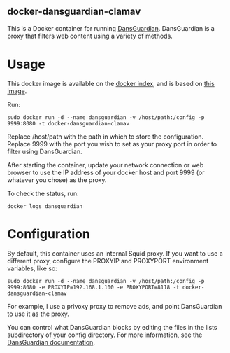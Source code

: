 docker-dansguardian-clamav
-------------------

This is a Docker container for running [DansGuardian](http://dansguardian.org/). DansGuardian is a proxy that filters web content using a variety of methods.

Usage
=====

This docker image is available on the [docker index](https://hub.docker.com/r/jcmoulding/docker-dansguardian-clamav/), and is based on [this image](https://hub.docker.com/r/coppit/dansguardian/).

Run:

`sudo docker run -d --name dansguardian -v /host/path:/config -p 9999:8080 -t docker-dansguardian-clamav`

Replace /host/path with the path in which to store the configuration. Replace 9999 with the port you wish to set as your proxy port in order to filter using DansGuardian.

After starting the container, update your network connection or web browser to use the IP address of your docker host and port 9999 (or whatever you chose) as the proxy.

To check the status, run:

`docker logs dansguardian`

Configuration
=============

By default, this container uses an internal Squid proxy. If you want to use a different proxy, configure the PROXYIP and PROXYPORT environment variables, like so:

`sudo docker run -d --name dansguardian -v /host/path:/config -p 9999:8080 -e PROXYIP=192.168.1.100 -e PROXYPORT=8118 -t docker-dansguardian-clamav`

For example, I use a privoxy proxy to remove ads, and point DansGuardian to use it as the proxy.

You can control what DansGuardian blocks by editing the files in the lists subdirectory of your config directory. For more information, see the [DansGuardian documentation](http://dansguardian.org/downloads/detailedinstallation2.4.html#further).
